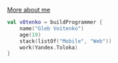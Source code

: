 [More about me](https://v8tenko.github.io)
```kotlin
val v8tenko = buildProgrammer {
    name("Gleb Voitenko")
    age(19)
    stack(listOf("Mobile", "Web"))
    work(Yandex.Toloka)
}
```
